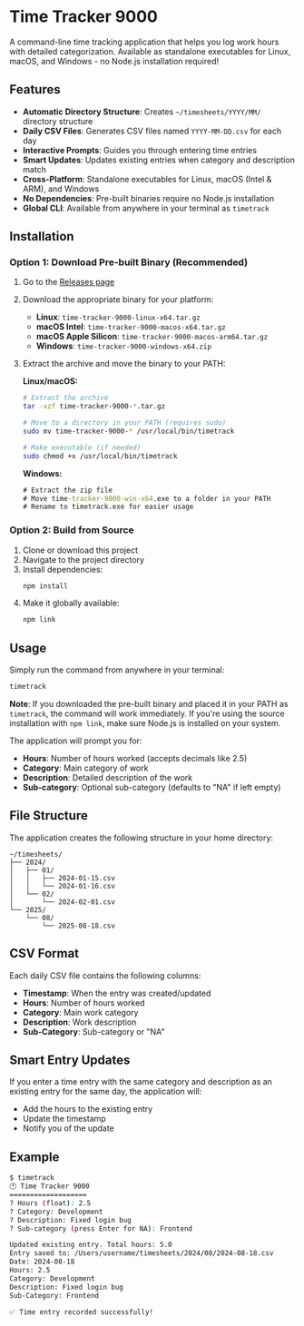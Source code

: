 # Time Tracker 9000

A command-line time tracking application that helps you log work hours with detailed categorization. Available as standalone executables for Linux, macOS, and Windows - no Node.js installation required!

## Features

- **Automatic Directory Structure**: Creates `~/timesheets/YYYY/MM/` directory structure
- **Daily CSV Files**: Generates CSV files named `YYYY-MM-DD.csv` for each day
- **Interactive Prompts**: Guides you through entering time entries
- **Smart Updates**: Updates existing entries when category and description match
- **Cross-Platform**: Standalone executables for Linux, macOS (Intel & ARM), and Windows
- **No Dependencies**: Pre-built binaries require no Node.js installation
- **Global CLI**: Available from anywhere in your terminal as `timetrack`

## Installation

### Option 1: Download Pre-built Binary (Recommended)

1. Go to the [Releases page](https://github.com/ammilam/time-tracker-9000/releases)
2. Download the appropriate binary for your platform:
   - **Linux**: `time-tracker-9000-linux-x64.tar.gz`
   - **macOS Intel**: `time-tracker-9000-macos-x64.tar.gz`
   - **macOS Apple Silicon**: `time-tracker-9000-macos-arm64.tar.gz`
   - **Windows**: `time-tracker-9000-windows-x64.zip`
3. Extract the archive and move the binary to your PATH:

   **Linux/macOS:**
   ```bash
   # Extract the archive
   tar -xzf time-tracker-9000-*.tar.gz
   
   # Move to a directory in your PATH (requires sudo)
   sudo mv time-tracker-9000-* /usr/local/bin/timetrack
   
   # Make executable (if needed)
   sudo chmod +x /usr/local/bin/timetrack
   ```

   **Windows:**
   ```cmd
   # Extract the zip file
   # Move time-tracker-9000-win-x64.exe to a folder in your PATH
   # Rename to timetrack.exe for easier usage
   ```

### Option 2: Build from Source

1. Clone or download this project
2. Navigate to the project directory
3. Install dependencies:
   ```bash
   npm install
   ```
4. Make it globally available:
   ```bash
   npm link
   ```

## Usage

Simply run the command from anywhere in your terminal:

```bash
timetrack
```

**Note**: If you downloaded the pre-built binary and placed it in your PATH as `timetrack`, the command will work immediately. If you're using the source installation with `npm link`, make sure Node.js is installed on your system.

The application will prompt you for:
- **Hours**: Number of hours worked (accepts decimals like 2.5)
- **Category**: Main category of work
- **Description**: Detailed description of the work
- **Sub-category**: Optional sub-category (defaults to "NA" if left empty)

## File Structure

The application creates the following structure in your home directory:

```
~/timesheets/
├── 2024/
│   ├── 01/
│   │   ├── 2024-01-15.csv
│   │   └── 2024-01-16.csv
│   └── 02/
│       └── 2024-02-01.csv
└── 2025/
    └── 08/
        └── 2025-08-18.csv
```

## CSV Format

Each daily CSV file contains the following columns:
- **Timestamp**: When the entry was created/updated
- **Hours**: Number of hours worked
- **Category**: Main work category
- **Description**: Work description
- **Sub-Category**: Sub-category or "NA"

## Smart Entry Updates

If you enter a time entry with the same category and description as an existing entry for the same day, the application will:
- Add the hours to the existing entry
- Update the timestamp
- Notify you of the update

## Example

```bash
$ timetrack
🕐 Time Tracker 9000
===================
? Hours (float): 2.5
? Category: Development
? Description: Fixed login bug
? Sub-category (press Enter for NA): Frontend

Updated existing entry. Total hours: 5.0
Entry saved to: /Users/username/timesheets/2024/08/2024-08-18.csv
Date: 2024-08-18
Hours: 2.5
Category: Development
Description: Fixed login bug
Sub-Category: Frontend

✅ Time entry recorded successfully!
```